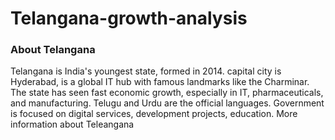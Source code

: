 # Telangana-growth-analysis
### About Telangana

Telangana is India's youngest state, formed in 2014. capital city is Hyderabad, is a global IT hub with famous landmarks like the Charminar.
The state has seen fast economic growth, especially in IT, pharmaceuticals, and manufacturing.
Telugu and Urdu are the official languages.
Government is focused on digital services, development projects, education. More information about Teleangana
